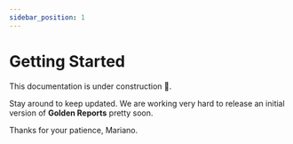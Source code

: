 ```yaml
---
sidebar_position: 1
---
```


# Getting Started

This documentation is under construction :construction:.

Stay around to keep updated. We are working very hard to release an initial version of **Golden Reports** pretty soon.

Thanks for your patience,
Mariano.
